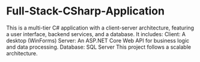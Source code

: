 # Full-Stack-CSharp-Application
This is a multi-tier C# application with a client-server architecture, featuring a user interface, backend services, and a database. It includes:  Client: A desktop (WinForms)    Server: An ASP.NET Core Web API for business logic and data processing.   Database: SQL Server This project follows a scalable architecture. 
